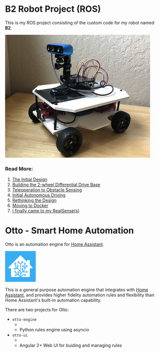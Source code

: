 # B2 Robot Project (ROS)

This is my ROS project consisting of the custom code for my robot named **B2**.

![](b2/images/b2_mar_2020_300px.jpg)

### Read More:
1. [The Initial Design](b2/2wd-base/InitialDesign)
2. [Building the 2-wheel Differential Drive Base](b2/2wd-base/Building-the-Drive-Base)
3. [Teleoperation to Obstacle Sensing](b2/2wd-base/Teleoperation-to-Obstacle-Sensing)
4. [Initial Autonomous Driving](b2/2wd-base/Initial-Autonomous-Driving)
5. [Rethinking the Design](b2/4wd-base/rethinking-the-design)
6. [Moving to Docker](b2/4wd-base/moving-to-docker)
7. [I finally came to my RealSense(s)](b2/4wd-base/intel-realsense)


# Otto - Smart Home Automation
Otto is an automation engine for [Home Assistant](https://www.home-assistant.io/).

![](otto/images/ha_logo_100px.png)

This is a general purpose automation engine that integrates with [Home Assistant](https://www.home-assistant.io/), and provides higher fidelity automation rules and flexibility than Home Assistant's built-in automation capability.

There are two projects for Otto:
* `otto-engine`
  * [](https://github.com/sheaffej/otto-engine)
  * Python rules engine using asyncio
* `otto-ui`
  * [](https://github.com/sheaffej/otto-ui)
  * Angular 2+ Web UI for buiding and managing rules